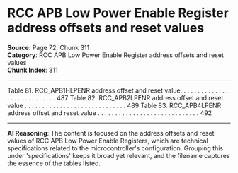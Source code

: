 # RCC APB Low Power Enable Register address offsets and reset values

**Source**: Page 72, Chunk 311  
**Category**: RCC APB Low Power Enable Register address offsets and reset values  
**Chunk Index**: 311

---

Table 81. RCC_APB1HLPENR address offset and reset value. . . . . . . . . . . . . . . . . . . . . . . . . . . . 487
Table 82. RCC_APB2LPENR address offset and reset value . . . . . . . . . . . . . . . . . . . . . . . . . . . . . 489
Table 83. RCC_APB4LPENR address offset and reset value . . . . . . . . . . . . . . . . . . . . . . . . . . . . . 492

---

**AI Reasoning**: The content is focused on the address offsets and reset values of RCC APB Low Power Enable Registers, which are technical specifications related to the microcontroller's configuration. Grouping this under 'specifications' keeps it broad yet relevant, and the filename captures the essence of the tables listed.
